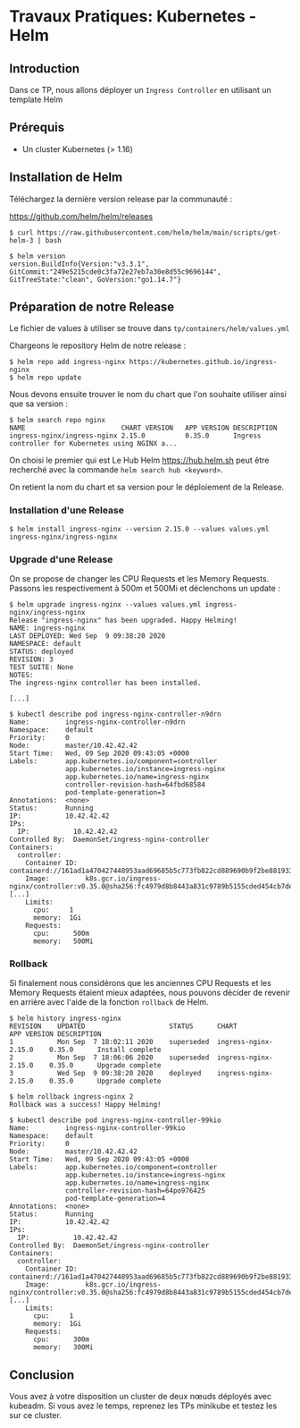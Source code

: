# Travaux Pratiques: Kubernetes - Helm

## Introduction

Dans ce TP, nous allons déployer un `Ingress Controller` en utilisant un template Helm

## Prérequis

- Un cluster Kubernetes (> 1.16)

## Installation de Helm

Téléchargez la dernière version release par la communauté :

<https://github.com/helm/helm/releases>

```console
$ curl https://raw.githubusercontent.com/helm/helm/main/scripts/get-helm-3 | bash

$ helm version
version.BuildInfo{Version:"v3.3.1", GitCommit:"249e5215cde0c3fa72e27eb7a30e8d55c9696144", GitTreeState:"clean", GoVersion:"go1.14.7"}
```

## Préparation de notre Release

Le fichier de values à utiliser se trouve dans `tp/containers/helm/values.yml`

Chargeons le repository Helm de notre release :

```console
$ helm repo add ingress-nginx https://kubernetes.github.io/ingress-nginx
$ helm repo update
```

Nous devons ensuite trouver le nom du chart que l'on souhaite utiliser ainsi
que sa version :

```console
$ helm search repo nginx
NAME                      	CHART VERSION	APP VERSION	DESCRIPTION
ingress-nginx/ingress-nginx	2.15.0       	0.35.0     	Ingress controller for Kubernetes using NGINX a...
```

On choisi le premier qui est
Le Hub Helm <https://hub.helm.sh> peut être recherché avec la commande `helm
search hub <keyword>`.

On retient la nom du chart et sa version pour le déploiement de la Release.

### Installation d'une Release

```console
$ helm install ingress-nginx --version 2.15.0 --values values.yml ingress-nginx/ingress-nginx
```

### Upgrade d'une Release

On se propose de changer les CPU Requests et les Memory Requests. Passons les
respectivement à 500m et 500Mi et déclenchons un update :

```console
$ helm upgrade ingress-nginx --values values.yml ingress-nginx/ingress-nginx
Release "ingress-nginx" has been upgraded. Happy Helming!
NAME: ingress-nginx
LAST DEPLOYED: Wed Sep  9 09:38:20 2020
NAMESPACE: default
STATUS: deployed
REVISION: 3
TEST SUITE: None
NOTES:
The ingress-nginx controller has been installed.

[...]

$ kubectl describe pod ingress-nginx-controller-n9drn
Name:         ingress-nginx-controller-n9drn
Namespace:    default
Priority:     0
Node:         master/10.42.42.42
Start Time:   Wed, 09 Sep 2020 09:43:05 +0000
Labels:       app.kubernetes.io/component=controller
              app.kubernetes.io/instance=ingress-nginx
              app.kubernetes.io/name=ingress-nginx
              controller-revision-hash=64fbd68584
              pod-template-generation=3
Annotations:  <none>
Status:       Running
IP:           10.42.42.42
IPs:
  IP:           10.42.42.42
Controlled By:  DaemonSet/ingress-nginx-controller
Containers:
  controller:
    Container ID:  containerd://161ad1a470427448953aad69685b5c773fb822cd889690b9f2be881933390455
    Image:         k8s.gcr.io/ingress-nginx/controller:v0.35.0@sha256:fc4979d8b8443a831c9789b5155cded454cb7de737a8b727bc2ba0106d2eae8b
[...]
    Limits:
      cpu:     1
      memory:  1Gi
    Requests:
      cpu:      500m
      memory:   500Mi
```

### Rollback

Si finalement nous considérons que les anciennes CPU Requests et les Memory
Requests étaient mieux adaptées, nous pouvons décider de revenir en arrière
avec l'aide de la fonction `rollback` de Helm.

```console
$ helm history ingress-nginx
REVISION	UPDATED                 	STATUS    	CHART               	APP VERSION	DESCRIPTION
1       	Mon Sep  7 18:02:11 2020	superseded	ingress-nginx-2.15.0	0.35.0     	Install complete
2       	Mon Sep  7 18:06:06 2020	superseded	ingress-nginx-2.15.0	0.35.0     	Upgrade complete
3       	Wed Sep  9 09:38:20 2020	deployed  	ingress-nginx-2.15.0	0.35.0     	Upgrade complete

$ helm rollback ingress-nginx 2
Rollback was a success! Happy Helming!

$ kubectl describe pod ingress-nginx-controller-99kio
Name:         ingress-nginx-controller-99kio
Namespace:    default
Priority:     0
Node:         master/10.42.42.42
Start Time:   Wed, 09 Sep 2020 09:43:05 +0000
Labels:       app.kubernetes.io/component=controller
              app.kubernetes.io/instance=ingress-nginx
              app.kubernetes.io/name=ingress-nginx
              controller-revision-hash=64po976425
              pod-template-generation=4
Annotations:  <none>
Status:       Running
IP:           10.42.42.42
IPs:
  IP:           10.42.42.42
Controlled By:  DaemonSet/ingress-nginx-controller
Containers:
  controller:
    Container ID:  containerd://161ad1a470427448953aad69685b5c773fb822cd889690b9f2be881933390455
    Image:         k8s.gcr.io/ingress-nginx/controller:v0.35.0@sha256:fc4979d8b8443a831c9789b5155cded454cb7de737a8b727bc2ba0106d2eae8b
[...]
    Limits:
      cpu:     1
      memory:  1Gi
    Requests:
      cpu:      300m
      memory:   300Mi
```

## Conclusion

Vous avez à votre disposition un cluster de deux nœuds déployés avec kubeadm. Si vous avez le temps, reprenez les TPs minikube et testez les sur ce cluster.
